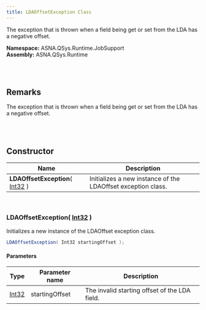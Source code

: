 ```yaml
---
title: LDAOffsetException Class
---
```


The exception that is thrown when a field being get or set from the LDA has a negative offset.

**Namespace:** ASNA.QSys.Runtime.JobSupport <br/>
**Assembly:** ASNA.QSys.Runtime

<br>
<br>

## Remarks

The exception that is thrown when a field being get or set from the LDA has a negative offset.

[//]: # ($$TODO: Complete the Remarks section.)

<br>
<br>

## Constructor

| Name |  Description 
| --- | --- 
| **LDAOffsetException**( [Int32](https://docs.microsoft.com/en-us/dotnet/api/system.int32) ) | Initializes a new instance of the LDAOffset exception class.

<br>

### LDAOffsetException( [Int32](https://docs.microsoft.com/en-us/dotnet/api/system.int32) )

Initializes a new instance of the LDAOffset exception class.

```cs
LDAOffsetException( Int32 startingOffset );
```

#### Parameters

| Type | Parameter name | Description
| --- | --- | ---
| [Int32](https://docs.microsoft.com/en-us/dotnet/api/system.int32) | startingOffset | The invalid starting offset of the LDA field. 

<br>


<br>
<br>

